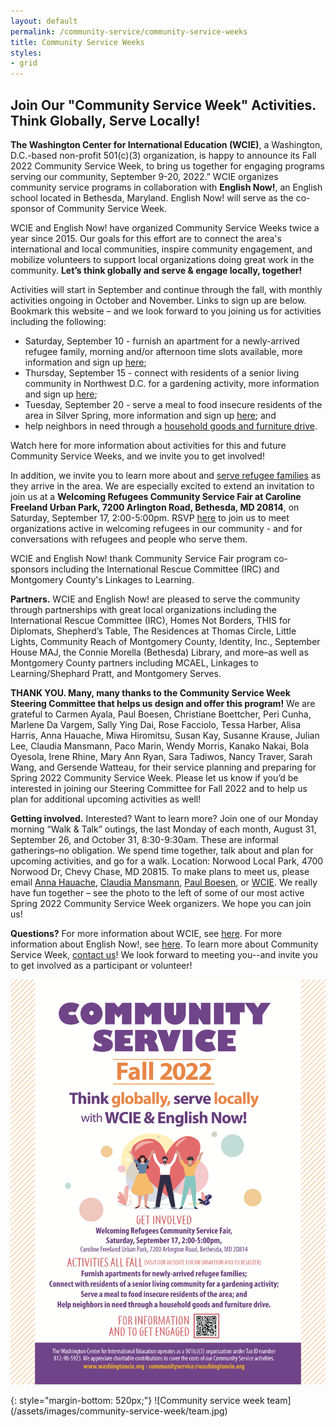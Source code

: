 ```yaml
---
layout: default
permalink: /community-service/community-service-weeks
title: Community Service Weeks
styles:
- grid
---
```

<section markdown="1">

## Join Our "Community Service Week" Activities. Think Globally, Serve Locally!

**The Washington Center for International Education (WCIE)**, a Washington, D.C.-based non-profit 501(c)(3) organization, is happy to announce its Fall 2022 Community Service Week, to bring us together for engaging programs serving our community, September 9-20, 2022.” WCIE organizes community service programs in collaboration with **English Now!**, an English school located in Bethesda, Maryland. English Now! will serve as the co-sponsor of Community Service Week.

WCIE and English Now! have organized Community Service Weeks twice a year since 2015. Our goals for this effort are to connect the area's international and local communities, inspire community engagement, and mobilize volunteers to support local organizations doing great work in the community. **Let’s think globally and serve & engage locally, together!**

Activities will start in September and continue through the fall, with monthly activities ongoing in October and November. Links to sign up are below. Bookmark this website – and we look forward to you joining us for activities including the following:
- Saturday, September 10 - furnish an apartment for a newly-arrived refugee family, morning and/or afternoon time slots available, more information and sign up [here](https://www.signupgenius.com/go/70A0F44ACAF2FA5F58-furnish1);
- Thursday, September 15 - connect with residents of a senior living community in Northwest D.C. for a gardening activity, more information and sign up [here](https://www.signupgenius.com/go/70A0F44ACAF2FA5F58-thomas1);
- Tuesday, September 20 - serve a meal to food insecure residents of the area in Silver Spring, more information and sign up [here](https://www.signupgenius.com/go/70A0F44ACAF2FA5F58-shepherds1); and
- help neighbors in need through a [household goods and furniture drive](https://washingtoncie.org/community-service/household-goods-and-food-drive).

Watch here for more information about activities for this and future Community Service Weeks, and we invite you to get involved!

In addition, we invite you to learn more about and [serve refugee families](https://washingtoncie.org/community-service/refugee-resettlement) as they arrive in the area. We are especially excited to extend an invitation to join us at a **Welcoming Refugees Community Service Fair at Caroline Freeland Urban Park, 7200 Arlington Road, Bethesda, MD 20814**, on Saturday, September 17, 2:00-5:00pm. RSVP [here](https://www.eventbrite.com/e/welcoming-refugees-community-service-fair-tickets-393998880257) to join us to meet organizations active in welcoming refugees in our community - and for conversations with refugees and people who serve them.

WCIE and English Now! thank Community Service Fair program co-sponsors including the International Rescue Committee (IRC) and Montgomery County's Linkages to Learning.

**Partners.** ​​WCIE and English Now! are pleased to serve the community through partnerships with great local organizations including the International Rescue Committee (IRC), Homes Not Borders, THIS for Diplomats, Shepherd’s Table, The Residences at Thomas Circle, Little Lights, Community Reach of Montgomery County, Identity, Inc., September House MAJ, the Connie Morella (Bethesda) Library, and more–as well as Montgomery County partners including MCAEL, Linkages to Learning/Shephard Pratt, and Montgomery Serves.

**THANK YOU. Many, many thanks to the Community Service Week Steering Committee that helps us design and offer this program!** We are grateful to Carmen Ayala, Paul Boesen, Christiane Boettcher, Peri Cunha, Marlene Da Vargem, Sally Ying Dai, Rose Facciolo, Tessa Harber, Alisa Harris, Anna Hauache, Miwa Hiromitsu, Susan Kay, Susanne Krause, Julian Lee, Claudia Mansmann, Paco Marin, Wendy Morris, Kanako Nakai, Bola Oyesola, Irene Rhine, Mary Ann Ryan, Sara Tadiwos, Nancy Traver, Sarah Wang, and Gersende Watteau, for their service planning and preparing for Spring 2022 Community Service Week. Please let us know if you’d be interested in joining our Steering Committee for Fall 2022 and to help us plan for additional upcoming activities as well!

**Getting involved.** Interested? Want to learn more? Join one of our Monday morning “Walk & Talk” outings, the last Monday of each month, August 31, September 26, and October 31, 8:30-9:30am. These are informal gatherings–no obligation. We spend time together, talk about and plan for upcoming activities, and go for a walk. Location: Norwood Local Park, 4700 Norwood Dr, Chevy Chase, MD 20815. To make plans to meet us, please email [Anna Hauache](mailto:amghauache@hotmail.com), [Claudia Mansmann](mailto:Claudia.mansmann@gmx.de), [Paul Boesen](mailto:paul.boesen@english-now.com), or [WCIE](mailto:communityservice@washingtoncie.org). We really have fun together – see the photo to the left of some of our most active Spring 2022 Community Service Week organizers. We hope you can join us!

**Questions?** For more information about WCIE, see [here](/). For more information about English Now!, see [here](http://english-now.com/). To learn more about Community Service Week, [contact us](/contact)! We look forward to meeting you--and invite you to get involved as a participant or volunteer!
</section>
<div class="callout" markdown=1>
<p>
    <a href="/assets/files/community-service/community-service-week-flyer-fall-2022.pdf" target="_blank"><img src="/assets/files/community-service/community-service-week-flyer-fall-2022.png" alt="WCIE-English Now! Community Service Week Flyer Fall 2022"></a>
</p>
{: style="margin-bottom: 520px;"}
![Community service week team](/assets/images/community-service-week/team.jpg)
</div>
